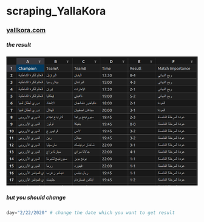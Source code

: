 # scraping_YallaKora

### <a name="head1234" href="https://www.yallakora.com/"> yallkora.com</a>

##### the result 
![sample](sample.png)

##### but you should change 

```python
day="2/22/2020" # change the date which you want to get result
```
